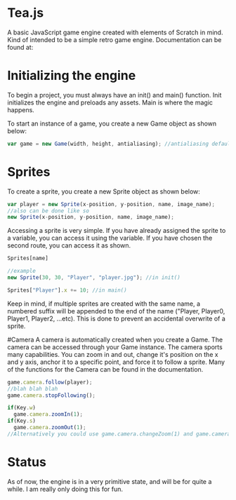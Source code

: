 # Tea.js
A basic JavaScript game engine created with elements of Scratch in mind. Kind of intended to be a simple retro game engine.
Documentation can be found at:

# Initializing the engine

To begin a project, you must always have an init() and main() function. Init initializes the engine and preloads any assets. Main is where the magic happens.

To start an instance of a game, you create a new Game object as shown below:

```javascript
var game = new Game(width, height, antialiasing); //antialiasing defaults to false
```

# Sprites

To create a sprite, you create a new Sprite object as shown below:

```javascript
var player = new Sprite(x-position, y-position, name, image_name);
//also can be done like so
new Sprite(x-position, y-position, name, image_name);
```

Accessing a sprite is very simple. If you have already assigned the sprite to a variable, you can access it using the variable. If you have chosen the second route, you can access it as shown.

```javascript
Sprites[name]

//example
new Sprite(30, 30, "Player", "player.jpg"); //in init()

Sprites["Player"].x += 10; //in main()
```
Keep in mind, if multiple sprites are created with the same name, a numbered suffix will be appended to the end of the name ("Player, Player0, Player1, Player2, ...etc). This is done to prevent an accidental overwrite of a sprite.

#Camera
A camera is automatically created when you create a Game. The camera can be accessed through your Game instance. The camera sports many capabilities. You can zoom in and out, change it's position on the x and y axis, anchor it to a specific point, and force it to follow a sprite. Many of the functions for the Camera can be found in the documentation.

```javascript
game.camera.follow(player);
//blah blah blah
game.camera.stopFollowing();

if(Key.w)
  game.camera.zoomIn(1);
if(Key.s)
  game.camera.zoomOut(1);
//Alternatively you could use game.camera.changeZoom(1) and game.camera.changeZoom(-1)
```
# Status

As of now, the engine is in a very primitive state, and will be for quite a while. I am really only doing this for fun.
